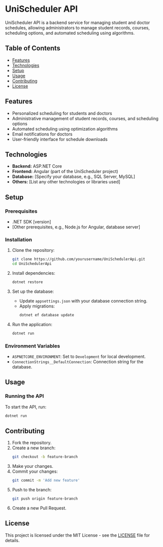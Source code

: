 # UniScheduler API

UniScheduler API is a backend service for managing student and doctor schedules, allowing administrators to manage student records, courses, scheduling options, and automated scheduling using algorithms.

## Table of Contents

- [Features](#features)
- [Technologies](#technologies)
- [Setup](#setup)
- [Usage](#usage)
- [Contributing](#contributing)
- [License](#license)

## Features

- Personalized scheduling for students and doctors
- Administrative management of student records, courses, and scheduling options
- Automated scheduling using optimization algorithms
- Email notifications for doctors
- User-friendly interface for schedule downloads

## Technologies

- **Backend:** ASP.NET Core
- **Frontend:** Angular (part of the UniScheduler project)
- **Database:** [Specify your database, e.g., SQL Server, MySQL]
- **Others:** [List any other technologies or libraries used]

## Setup

### Prerequisites

- .NET SDK [version]
- [Other prerequisites, e.g., Node.js for Angular, database server]

### Installation

1. Clone the repository:
    ```sh
    git clone https://github.com/yourusername/UniSchedulerApi.git
    cd UniSchedulerApi
    ```

2. Install dependencies:
    ```sh
    dotnet restore
    ```

3. Set up the database:
    - Update `appsettings.json` with your database connection string.
    - Apply migrations:
        ```sh
        dotnet ef database update
        ```

4. Run the application:
    ```sh
    dotnet run
    ```

### Environment Variables

- `ASPNETCORE_ENVIRONMENT`: Set to `Development` for local development.
- `ConnectionStrings__DefaultConnection`: Connection string for the database.

## Usage

### Running the API

To start the API, run:
```sh
dotnet run
```
## Contributing

1. Fork the repository.
2. Create a new branch:
    ```sh
    git checkout -b feature-branch
    ```
3. Make your changes.
4. Commit your changes:
    ```sh
    git commit -m 'Add new feature'
    ```
5. Push to the branch:
    ```sh
    git push origin feature-branch
    ```
6. Create a new Pull Request.

## License

This project is licensed under the MIT License - see the [LICENSE](LICENSE) file for details.

